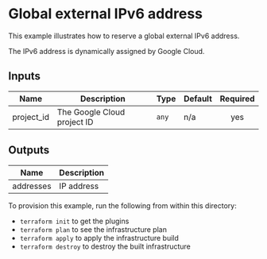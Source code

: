 # Global external IPv6 address

This example illustrates how to reserve a global external IPv6 address.

The IPv6 address is dynamically assigned by Google Cloud.

<!-- BEGINNING OF PRE-COMMIT-TERRAFORM DOCS HOOK -->
## Inputs

| Name | Description | Type | Default | Required |
|------|-------------|------|---------|:--------:|
| project\_id | The Google Cloud project ID | `any` | n/a | yes |

## Outputs

| Name | Description |
|------|-------------|
| addresses | IP address |

<!-- END OF PRE-COMMIT-TERRAFORM DOCS HOOK -->

To provision this example, run the following from within this directory:
- `terraform init` to get the plugins
- `terraform plan` to see the infrastructure plan
- `terraform apply` to apply the infrastructure build
- `terraform destroy` to destroy the built infrastructure
